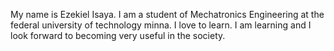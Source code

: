 My name is Ezekiel Isaya. I am a student of Mechatronics Engineering at the federal university of technology minna. I love to learn. I am learning and I look forward to becoming very useful in the society.
